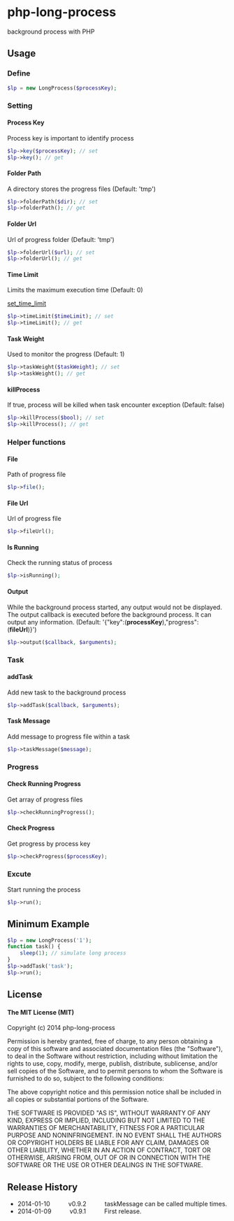 # php-long-process

background process with PHP

## Usage

### Define

```php
$lp = new LongProcess($processKey);
```

### Setting

#### Process Key

Process key is important to identify process

```php
$lp->key($processKey); // set
$lp->key(); // get
```

#### Folder Path

A directory stores the progress files (Default: 'tmp')

```php
$lp->folderPath($dir); // set
$lp->folderPath(); // get
```

#### Folder Url

Url of progress folder (Default: 'tmp')

```php
$lp->folderUrl($url); // set
$lp->folderUrl(); // get
```

#### Time Limit

Limits the maximum execution time (Default: 0)

[set_time_limit](http://www.php.net/manual/en/function.set-time-limit.php)

```php
$lp->timeLimit($timeLimit); // set
$lp->timeLimit(); // get
```

#### Task Weight

Used to monitor the progress (Default: 1)

```php
$lp->taskWeight($taskWeight); // set
$lp->taskWeight(); // get
```

#### killProcess

If true, process will be killed when task encounter exception (Default: false)

```php
$lp->killProcess($bool); // set
$lp->killProcess(); // get
```

### Helper functions

#### File

Path of progress file

```php
$lp->file();
```

#### File Url

Url of progress file

```php
$lp->fileUrl();
```

#### Is Running

Check the running status of process

```php
$lp->isRunning();
```

#### Output

While the background process started, any output would not be displayed. The output callback is executed before the background process. It can output any information. (Default: '{"key":(**processKey**),"progress":(**fileUrl**)}')

```php
$lp->output($callback, $arguments);
```

### Task

#### addTask

Add new task to the background process

```php
$lp->addTask($callback, $arguments);
```

#### Task Message

Add message to progress file within a task

```php
$lp->taskMessage($message);
```

### Progress

#### Check Running Progress

Get array of progress files

```php
$lp->checkRunningProgress();
```

#### Check Progress

Get progress by process key

```php
$lp->checkProgress($processKey);
```

### Excute

Start running the process

```php
$lp->run();
```

## Minimum Example

```php
$lp = new LongProcess('1');
function task() {
	sleep(1); // simulate long process
}
$lp->addTask('task');
$lp->run();
```

## License

#### The MIT License (MIT)

Copyright (c) 2014 php-long-process

Permission is hereby granted, free of charge, to any person obtaining a copy of
this software and associated documentation files (the "Software"), to deal in
the Software without restriction, including without limitation the rights to
use, copy, modify, merge, publish, distribute, sublicense, and/or sell copies
of the Software, and to permit persons to whom the Software is furnished to do
so, subject to the following conditions:

The above copyright notice and this permission notice shall be included in all
copies or substantial portions of the Software.

THE SOFTWARE IS PROVIDED "AS IS", WITHOUT WARRANTY OF ANY KIND, EXPRESS OR
IMPLIED, INCLUDING BUT NOT LIMITED TO THE WARRANTIES OF MERCHANTABILITY,
FITNESS FOR A PARTICULAR PURPOSE AND NONINFRINGEMENT. IN NO EVENT SHALL THE
AUTHORS OR COPYRIGHT HOLDERS BE LIABLE FOR ANY CLAIM, DAMAGES OR OTHER
LIABILITY, WHETHER IN AN ACTION OF CONTRACT, TORT OR OTHERWISE, ARISING FROM,
OUT OF OR IN CONNECTION WITH THE SOFTWARE OR THE USE OR OTHER DEALINGS IN THE
SOFTWARE.

## Release History

 * 2014-01-10   v0.9.2   taskMessage can be called multiple times.
 * 2014-01-09   v0.9.1   First release.